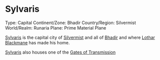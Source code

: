 # Sylvaris

Type: Capital
Continent/Zone: Bhadir
Country/Region: Silvermist
World/Realm: Runaria
Plane: Prime Material Plane

[Sylvaris](Sylvaris%20a61213a119794822b017b32cc2cb7cf0.md) is the capital city of [Silvermist](Silvermist%20980f4e5feed245a8966ce48716e3e235.md) and all of [Bhadir](Bhadir%20eecd93006c3f41b2823d389bf90cf286.md) and where [Lothar Blackmane](Lothar%20Blackmane%20e9bd2bdf6bc240f59e074d86b5e4bf4d.md) has made his home.

[Sylvaris](Sylvaris%20a61213a119794822b017b32cc2cb7cf0.md) also houses one of the [Gates of Transmission](Gates%20of%20Transmission%204d5f49eec8164e2eb80303376842f284.md)